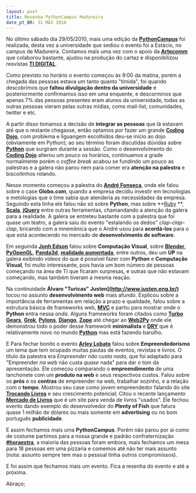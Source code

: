 ```yaml
--- 
layout: post
title: Resenha PythonCampus Madureira
date_pt_BR: 31 MAI 2010
---
```


No último sábado dia 29/05/2010, mais uma edição da **[PythonCampus](http://pythoncampus.org)** foi realizada, desta vez a universidade que sediou o evento foi a Estácio, no campus de Madureira.
 Contamos mais uma vez com o apoio da **[Artecomm](http://www.arteccom.com.br/)** que colaborou bastante, ajudou na produção do cartaz e disponibilizou resvistas **[TI DIGITAL](http://www.revistatidigital.com.br/index.php/)**.

Como previsto no horário o evento começou ás 9:00 da matina, porém a chegada das pessoas estava um tanto quanto "tí­mida", foi quando descobrimos que **faltou divulgação dentro da universidade** e posteriormente confirmamos isso em uma enquente, e descorminos que apenas 7% das pessoas presentes eram alunos da universidade, todas as outras pessoas vieram pelas outras mídias, como mail-list, comunidades, twitter e etc.

A partir disso tomamos a decisão de **integrar as pessoas** que lá estavam até que o restante chegasse, então optamos por fazer um grande **[Coding Dojo](http://dojorio.org)**, com problema e
liguangem escolhidos deu-se início ao dojo (obviamente em Python); ao seu término foram discutidas dúvidas sobre **[Python](http://python.org)** que surgiram durante a sessão.
Como o desenvolvimento do **[Coding Dojo](http://dojorio.org)** alterou um pouco os horários, continuamos a grade normalmente porém o *coffee break* acabou se fundindo um pouco as palestras e a galera não parou nem para comer era **atenção na palestra** e biscoitinhos rolando.

Nesse momento começou a palestra do **[André Fonseca](http://metronus.com/blog)**, onde ele falou sobre o case **Globo.com**, quando a empresa decidiu investir em tecnologias e metologias que o time sabia que atenderia as necessidades da empresa. Seguindo esta linha ele falou não só sobre **Python**, mas sobre **[Ruby](http://www.ruby-lang.org) **, **[Scala](http://www.scala-lang.org/)**, **[jQuery](http://jquery.com/)** entre outras ferramentas, chamandando a atenção da galera para a realidade. A galera se entreteu bastante com a palestra que foi quase um teatro, a galera saiu do evento "estalando os dedos" *clap-clap-clap*, bricando com a mnemônica que o André usou para **acordá-los** para o que está acontecendo no mercado de **desenvolvimento de software**.

Em seguinda **[Jonh Edson](http://www.visual.pro.br/)** falou sobre **Computação Visual**, sobre **[Blender](http://www.blender.org/)**, **[PyOpenGL](http://pyopengl.sourceforge.net/)**, **[Panda3d](http://www.panda3d.org/)**,  **[realidade aumentada](http://pt.wikipedia.org/wiki/Realidade_aumentada)**, entre outros, deu um **UP** na galera exibindo videos do que é possível fazer com **Python** e **Computação Visual**, foi muito interessante, pois havia um bom número de pessoas começando na área de TI que ficaram surpresas, e outras que não estavam começando, mas também tiveram a mesma reação.

Na continuidade **Álvaro "Turicas" Justen](http://www.justen.eng.br/)** tocou no assunto **desenvolvimento web** mais afundo. Explicou sobre a importância de ferramentas em relação a prazo e qualidade, falou sobre a estrutura básica de frameworks web, **[MVC](http://pt.wikipedia.org/wiki/MVC)** e partiu para mostrar onde o **Python** entra nessa *onda*. Alguns frameworks foram citados como **[Turbo Gears](http://turbogears.org/)**, **[Grok](http://grok.zope.org/)**, **[Pylons](http://pylonshq.com/)**, **[Django](http://www.djangoproject.com/)**, **[Zope](http://www.zope.org/)** até chegar ao **[Web2Py](http://www.web2py.com/)** onde ele demonstrou todo o poder desse framework **minimalista** e **[DRY](http://en.wikipedia.org/wiki/Don%27t_repeat_yourself)** que é relativamente novo no mundo **[Python](http://python.org)** mas está fazendo barulho.

E Para fechar bonito o evento **[Arley Lobato](http://twitter.com/alobato)** falou sobre **Empreendedorismo** um tema que tem ocupado muitas pautas de eventos, revistas e livros. O título da palestra era *Empreender não custa nada*, que foi adaptado para "Empreender *na web* não custa *quase* nada" para dar o tom da apresentação. 
Ele começou comparando o **empreendimento** de uma lanchonete com um **produto na web** e seus respectivos custos. Falou sobre os **prós** e os **contras** de empreender na web, trabalhar sozinho, e a relação com o **tempo**. Mostrou seu case como jovem empreendedor falando do site **[Trocando Livros](http://trocandolivros.com)** e seu crescimento potencial; Citou o recente lançamento **[Mercado de Livros](http://mercadodelivros.com)** que é um site para venda de livros "usados". Ele fechou evento dando exemplo do desenvolvedor do **Plenty of Fish** que fatura quase 1 milhão de dólares ou mais somente em **advertising** ou no bom português **publicidade**.

E assim fechamos mais uma **PythonCampus**. Porém não parou por ai como de costume partimos para a nossa grande e padrão confraternização **[#horaextra](http://horaextra.org)**, a maioria das pessoas foram embora, mais fechamos um mesa para 18 pessoas em uma pizzaria e comemos até não ter mais assunto (nota: assunto sempre tem mas o pessoal tinha outros compromissos).

E foi assim que fechamos mais um evento. Fica a resenha do evento e até a próxima.

Abraço;
